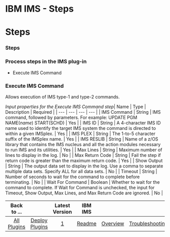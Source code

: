 
IBM IMS - Steps
===============

# Steps


### Steps




### Process steps in the IMS plug-in

* Execute IMS Command


### Execute IMS Command

Allows execution of IMS type-1 and type-2 commands.


*Input properties for the Execute IMS Command step*| Name | Type | Description | Required |
| --- | --- | --- | --- |
| IMS Command | String | IMS command, followed by parameters. For example: UPDATE PGM NAME(*name*) START(SCHD) | Yes |
| IMS ID | String | A 4-character IMS ID name used to identify the target IMS system the command is directed to within a given IMSplex. | Yes |
| IMS PLEX | String | The 1-to-5 character suffix of the IMSplex name. | Yes |
| IMS RESLIB | String | Name of a z/OS library that contains the IMS nucleus and all the action modules necessary to run IMS and its utilities. | Yes |
| Max Lines | String | Maximum number of lines to display in the log. | No |
| Max Return Code | String | Fail the step if return code is greater than the maximum return code. | Yes |
| Show Output | String | The output data set to display in the log. Use a comma to separate multiple data sets. Specify ALL for all data sets. | No |
| Timeout | String | Number of seconds to wait for the command to complete before terminating.  | No |
| Wait For Command | Boolean | Whether to wait for the command to complete. If Wait for Command is unchecked, the input for Timeout, Show Output, Max Lines, and Max Return Code are ignored. | No |



|Back to ...||Latest Version|IBM IMS |||||
| :---: | :---: | :---: | :---: | :---: | :---: | :---: | :---: |
|[All Plugins](../../index.md)|[Deploy Plugins](../README.md)|[1](https://raw.githubusercontent.com/UrbanCode/IBM-UCD-PLUGINS/main/files/IMSz/IMS_Plugin_v1.zip)|[Readme](README.md)|[Overview](overview.md)|[Troubleshooting](troubleshooting.md)|[Usage](usage.md)|[Downloads](downloads.md)|
